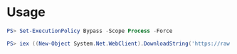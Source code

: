 # Usage

```powershell
PS> Set-ExecutionPolicy Bypass -Scope Process -Force
```

```powershell
PS> iex ((New-Object System.Net.WebClient).DownloadString('https://raw.githubusercontent.com/vit0r/chocolatey-windows-setup/master/dev-machine.ps1'))

```
